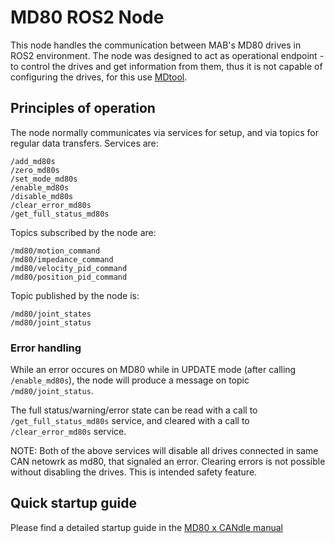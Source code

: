 # MD80 ROS2 Node

This node handles the communication between MAB's MD80 drives in ROS2 environment. The node was designed to act as 
operational endpoint - to control the drives and get information from them, thus it is not capable of configuring the drives, 
for this use [MDtool](https://github.com/mabrobotics/mdtool).

## Principles of operation

The node normally communicates via services for setup, and via topics for regular data transfers.
Services are: 
```
/add_md80s
/zero_md80s
/set_mode_md80s
/enable_md80s
/disable_md80s
/clear_error_md80s
/get_full_status_md80s
```

Topics subscribed by the node are:
```
/md80/motion_command
/md80/impedance_command
/md80/velocity_pid_command
/md80/position_pid_command
```

Topic published by the node is:
```
/md80/joint_states
/md80/joint_status
```

### Error handling
While an error occures on MD80 while in UPDATE mode (after calling `/enable_md80s`),
the node will produce a message on topic `/md80/joint_status`.

The full status/warning/error state can be read with a call to `/get_full_status_md80s` service,
and cleared with a call to `/clear_error_md80s` service.

NOTE: Both of the above services will disable all drives connected in same CAN  netowrk as md80,
that signaled an error. Clearing errors is not possible without disabling the drives.
This is intended safety feature.


## Quick startup guide

Please find a detailed startup guide in the [MD80 x CANdle manual](https://www.mabrobotics.pl/servos)
